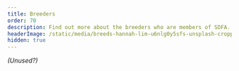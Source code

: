 ```yaml
---
title: Breeders
order: 70
description: Find out more about the breeders who are members of SDFA.
headerImage: /static/media/breeds-hannah-lim-u6nlg0y5sfs-unsplash-cropped.jpg
hidden: true
---
```


*(Unused?)*
